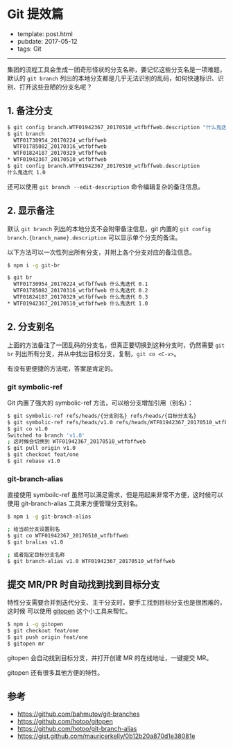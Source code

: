 # Git 提效篇

- template: post.html
- pubdate: 2017-05-12
- tags: Git

----

集团的流程工具会生成一团奇形怪状的分支名称，要记忆这些分支名是一项难题，默认的
`git branch` 列出的本地分支都是几乎无法识别的乱码，如何快速标识、识别、打开这些丑陋的分支名呢？

## 1. 备注分支

```bash
$ git config branch.WTF01942367_20170510_wtfbffweb.description "什么鬼迭代 1.0"
$ git branch
  WTF01730954_20170224_wtfbffweb
  WTF01785082_20170316_wtfbffweb
  WTF01824187_20170329_wtfbffweb
* WTF01942367_20170510_wtfbffweb
$ git config branch.WTF01942367_20170510_wtfbffweb.description
什么鬼迭代 1.0
```

还可以使用 `git branch --edit-description` 命令编辑复杂的备注信息。

<!--more-->

## 2. 显示备注

默认 `git branch` 列出的本地分支不会附带备注信息，git 内置的
`git config branch.{branch_name}.description` 可以显示单个分支的备注。

以下方法可以一次性列出所有分支，并附上各个分支对应的备注信息。

```bash
$ npm i -g git-br

$ git br
  WTF01730954_20170224_wtfbffweb 什么鬼迭代 0.1
  WTF01785082_20170316_wtfbffweb 什么鬼迭代 0.2
  WTF01824187_20170329_wtfbffweb 什么鬼迭代 0.3
* WTF01942367_20170510_wtfbffweb 什么鬼迭代 1.0
```

## 2. 分支别名

上面的方法备注了一团乱码的分支名，但真正要切换到这种分支时，仍然需要 `git br`
列出所有分支，并从中找出目标分支，复制，`git co <C-v>`。

有没有更便捷的方法呢，答案是肯定的。

### git symbolic-ref

Git 内置了强大的 symbolic-ref 方法，可以给分支增加引用（别名）：

```bash
$ git symbolic-ref refs/heads/{分支别名} refs/heads/{目标分支名}
$ git symbolic-ref refs/heads/v1.0 refs/heads/WTF01942367_20170510_wtfbffweb
$ git co v1.0
Switched to branch 'v1.0'
; 这时候会切换到 WTF01942367_20170510_wtfbffweb
$ git pull origin v1.0
$ git checkout feat/one
$ git rebase v1.0
```

### git-branch-alias

直接使用 symboilc-ref 虽然可以满足需求，但是用起来非常不方便，这时候可以使用
git-branch-alias 工具来方便管理分支别名。

```bash
$ npm i -g git-branch-alias

; 给当前分支设置别名
$ git co WTF01942367_20170510_wtfbffweb
$ git bralias v1.0

; 或者指定目标分支名称
$ git branch-alias v1.0 WTF01942367_20170510_wtfbffweb
```

## 提交 MR/PR 时自动找到找到目标分支

特性分支需要合并到迭代分支、主干分支时，要手工找到目标分支也是很困难的，这时候
可以使用 [gitopen](https://github.com/hotoo/gitopen) 这个小工具来帮忙。

```bash
$ npm i -g gitopen
$ git checkout feat/one
$ git push origin feat/one
$ gitopen mr
```

gitopen 会自动找到目标分支，并打开创建 MR 的在线地址，一键提交 MR。

gitopen 还有很多其他方便的特性。

## 参考

- https://github.com/bahmutov/git-branches
- https://github.com/hotoo/gitopen
- https://github.com/hotoo/git-branch-alias
- https://gist.github.com/mauricerkelly/0b12b20a870d1e38081e
